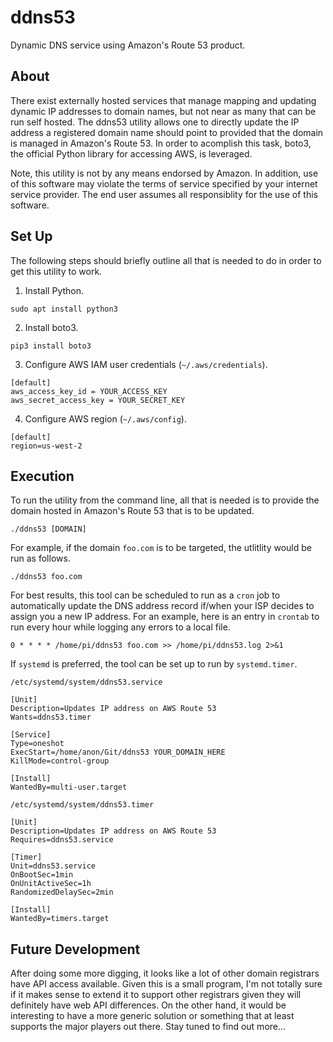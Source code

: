 # ddns53

Dynamic DNS service using Amazon's Route 53 product.

## About

There exist externally hosted services that manage mapping and updating dynamic
IP addresses to domain names, but not near as many that can be run self hosted.
The ddns53 utility allows one to directly update the IP address a registered
domain name should point to provided that the domain is managed in Amazon's
Route 53. In order to acomplish this task, boto3, the official Python library
for accessing AWS, is leveraged.

Note, this utility is not by any means endorsed by Amazon. In addition, use of
this software may violate the terms of service specified by your internet
service provider. The end user assumes all responsiblity for the use of this
software.

## Set Up

The following steps should briefly outline all that is needed to do in order
to get this utility to work.

1. Install Python.
```
sudo apt install python3
```
2. Install boto3.
```
pip3 install boto3
```
3. Configure AWS IAM user credentials (`~/.aws/credentials`).
```
[default]
aws_access_key_id = YOUR_ACCESS_KEY
aws_secret_access_key = YOUR_SECRET_KEY
```
4. Configure AWS region (`~/.aws/config`).
```
[default]
region=us-west-2
```

## Execution

To run the utility from the command line, all that is needed is to provide the
domain hosted in Amazon's Route 53 that is to be updated.
```
./ddns53 [DOMAIN]
```

For example, if the domain `foo.com` is to be targeted, the utlitlity would be
run as follows.
```
./ddns53 foo.com
```

For best results, this tool can be scheduled to run as a `cron` job to
automatically update the DNS address record if/when your ISP decides to assign
you a new IP address. For an example, here is an entry in `crontab` to run
every hour while logging any errors to a local file.
```
0 * * * * /home/pi/ddns53 foo.com >> /home/pi/ddns53.log 2>&1
```

If `systemd` is preferred, the tool can be set up to run by `systemd.timer`.

`/etc/systemd/system/ddns53.service`
```
[Unit]
Description=Updates IP address on AWS Route 53
Wants=ddns53.timer

[Service]
Type=oneshot
ExecStart=/home/anon/Git/ddns53 YOUR_DOMAIN_HERE
KillMode=control-group

[Install]
WantedBy=multi-user.target
```

`/etc/systemd/system/ddns53.timer`
```
[Unit]
Description=Updates IP address on AWS Route 53
Requires=ddns53.service

[Timer]
Unit=ddns53.service
OnBootSec=1min
OnUnitActiveSec=1h
RandomizedDelaySec=2min

[Install]
WantedBy=timers.target
```

## Future Development

After doing some more digging, it looks like a lot of other domain registrars
have API access available. Given this is a small program, I'm not totally sure
if it makes sense to extend it to support other registrars given they will
definitely have web API differences. On the other hand, it would be interesting
to have a more generic solution or something that at least supports the major
players out there. Stay tuned to find out more...
